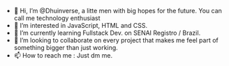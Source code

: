 - 👋 Hi, I’m @Dhuinverse, a litte men with big hopes for the future. You can call me technology enthusiast
- 👀 I’m interested in JavaScript, HTML and CSS.
- 🌱 I’m currently learning Fullstack Dev. on SENAI Registro / Brazil.
- 💞️ I’m looking to collaborate on every project that makes me feel part of something bigger than just working.
- 📫 How to reach me : Just dm me.

<!---
Dhuinverse/Dhuinverse is a ✨ special ✨ repository because its `README.md` (this file) appears on your GitHub profile.
You can click the Preview link to take a look at your changes.
--->
